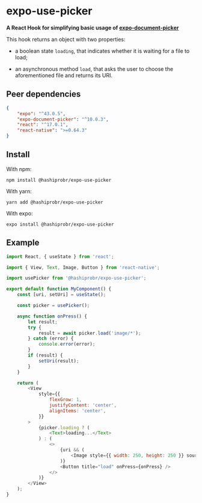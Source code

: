 expo-use-picker
===============

**A React Hook for simplifying basic usage of
[expo-document-picker](https://docs.expo.dev/versions/latest/sdk/document-picker/)**

This hook returns an object with two properties:

* a boolean state `loading`, that indicates whether it is waiting for a file to
  load;

* an asynchronous method `load`, that asks the user to choose the aforementioned
  file and returns its URI.


Peer dependencies
-----------------

``` json
{
    "expo": "^43.0.5",
    "expo-document-picker": "^10.0.3",
    "react": "^17.0.1",
    "react-native": ">=0.64.3"
}
```


Install
-------

With npm:

```
npm install @hashiprobr/expo-use-picker
```

With yarn:

```
yarn add @hashiprobr/expo-use-picker
```

With expo:

```
expo install @hashiprobr/expo-use-picker
```


Example
-------

``` js
import React, { useState } from 'react';

import { View, Text, Image, Button } from 'react-native';

import usePicker from '@hashiprobr/expo-use-picker';

export default function MyComponent() {
    const [uri, setUri] = useState();

    const picker = usePicker();

    async function onPress() {
        let result;
        try {
            result = await picker.load('image/*');
        } catch (error) {
            console.error(error);
        }
        if (result) {
            setUri(result);
        }
    }

    return (
        <View
            style={{
                flexGrow: 1,
                justifyContent: 'center',
                alignItems: 'center',
            }}
        >
            {picker.loading ? (
                <Text>loading...</Text>
            ) : (
                <>
                    {uri && (
                        <Image style={{ width: 250, height: 250 }} source={{ uri }} />
                    )}
                    <Button title="load" onPress={onPress} />
                </>
            )}
        </View>
    );
}
```
